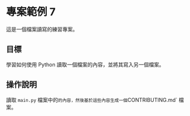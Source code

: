 # 專案範例 7

這是一個檔案讀寫的練習專案。

## 目標

學習如何使用 Python 讀取一個檔案的內容，並將其寫入另一個檔案。

## 操作說明

讀取 `main.py` 檔案中的` 的內容，然後基於這些內容生成一個 `CONTRIBUTING.md` 檔案。
